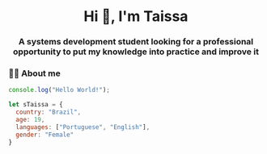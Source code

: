 <h1 align="center">Hi 👋, I'm Taissa</h1>
<h3 align="center">A systems development student looking for a professional opportunity to put my knowledge into practice and improve it</h3>

<h3> 👩‍💻 About me</h3>

~~~javascript 
console.log("Hello World!");

let sTaissa = {
  country: "Brazil",
  age: 19,
  languages: ["Portuguese", "English"],
  gender: "Female"
}
~~~

